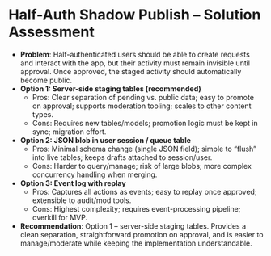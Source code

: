 # Half-Auth Shadow Publish – Solution Assessment

- **Problem**: Half-authenticated users should be able to create requests and interact with the app, but their activity must remain invisible until approval. Once approved, the staged activity should automatically become public.
- **Option 1: Server-side staging tables (recommended)**
  - Pros: Clear separation of pending vs. public data; easy to promote on approval; supports moderation tooling; scales to other content types.
  - Cons: Requires new tables/models; promotion logic must be kept in sync; migration effort.
- **Option 2: JSON blob in user session / queue table**
  - Pros: Minimal schema change (single JSON field); simple to “flush” into live tables; keeps drafts attached to session/user.
  - Cons: Harder to query/manage; risk of large blobs; more complex concurrency handling when merging.
- **Option 3: Event log with replay**
  - Pros: Captures all actions as events; easy to replay once approved; extensible to audit/mod tools.
  - Cons: Highest complexity; requires event-processing pipeline; overkill for MVP.
- **Recommendation**: Option 1 – server-side staging tables. Provides a clean separation, straightforward promotion on approval, and is easier to manage/moderate while keeping the implementation understandable.
